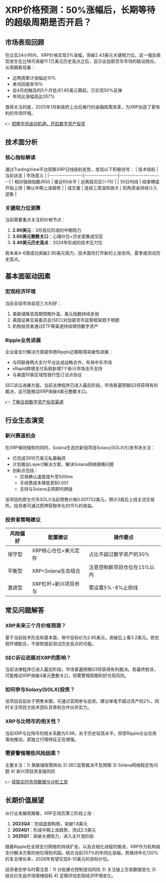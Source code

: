 # XRP价格预测：50%涨幅后，长期等待的超级周期是否开启？

## 市场表现回顾

在过去24小时内，XRP价格实现3%涨幅，突破2.43美元关键阻力位。这一强劲表现发生在比特币突破11.1万美元历史高点之后，显示出加密货币市场的联动效应。从周期表现看：
- 近两周累计涨幅达10%
- 单月回报率16%
- 自4月初触及的5个月低点1.65美元算起，已实现50%反弹
- 年同比涨幅高达357%

值得关注的是，2025年1月新政府上台后推行的金融政策改革，为XRP创造了更有利的市场环境。

👉 [把握市场波动机遇，开启数字资产投资](https://bit.ly/okx_welcome)

## 技术面分析

### 核心指标解读
通过TradingView平台观察XRP日线级别走势，发现以下积极信号：
| 技术指标        | 当前状态          | 市场意义               |
|-----------------|-----------------|----------------------|
| 相对强弱指数(RSI) | 接近60水平        | 远离超买区(>70)       |
| 30日均线        | 结束横盘开始上扬  | 确认中期上涨趋势       |
| 成交量          | 连续三周温和放大  | 机构资金持续介入迹象   |

### 关键阻力位测算
当前需要重点关注的价格节点：
1. **2.90美元**：3月高位形成的中期阻力
2. **3.00美元整数关口**：心理价位+历史密集成交区
3. **3.40美元历史高点**：2024年形成的技术压力位

若未来4-6周成功突破2.90美元阻力，技术面将打开新的上涨空间，夏季或测试历史高点。

## 基本面驱动因素

### 宏观经济环境
当前全球市场呈现三大利好：
1. 美联储降息周期预期升温，美元指数持续走弱
2. 美国证券交易委员会(SEC)对加密货币监管框架趋于明朗
3. 机构投资者通过ETF等渠道持续增持数字资产

### Ripple业务进展
企业级支付解决方案提供商Ripple近期取得突破性进展：
- 与阿联酋两大支付平台达成战略合作，布局中东市场
- xRapid跨境支付系统新增7个新兴市场法币支持
- 与美国10家区域性银行签订试点协议

SEC诉讼进展方面，当前法律程序已进入最后阶段，市场普遍预期Q3将获得有利裁决，这可能推动XRP突破4美元整数关口。

👉 [了解合规数字资产投资渠道](https://bit.ly/okx_welcome)

## 行业生态演变

### 新兴赛道机会
在XRP保持强势的同时，Solana生态的新锐项目Solaxy(SOLX)引发市场关注：
- 已完成3910万美元私募融资
- 计划推出Layer2解决方案，解决Solana网络拥堵问题
- 创新点包括：
  - 交易确认速度提升至500ms
  - 手续费成本降低至$0.001
  - 支持与Solana主网即时跨链

该项目的原生代币SOLX当前预售价格0.001732美元，预计3周后上线主流交易所。投资者可通过质押获取年化约15%的收益。

### 投资者策略建议
| 风险偏好 | 配置建议                  | 操作要点                  |
|----------|-------------------------|-------------------------|
| 保守型   | XRP核心仓位+美元定存      | 占比不超过数字资产的30%   |
| 平衡型   | XRP+Solana生态组合        | 注意控制新项目仓位在15%以内 |
| 激进型   | XRP杠杆+新兴项目参与      | 需设置5%-8%止损线         |

## 常见问题解答

### XRP未来三个月价格预测？
基于当前技术形态和基本面，保守目标价为2.85美元，突破后上看3.2美元。若宏观环境配合，不排除提前测试历史高点的可能。

### SEC诉讼进展对XRP的影响？
当前法律程序已进入最后阶段，市场普遍预期Q3将获得有利裁决。若最终胜诉，可能推动XRP突破4美元整数关口，但需警惕短期利好兑现风险。

### 如何参与Solaxy(SOLX)投资？
该项目目前处于预售末期，可通过官网参与投资。建议单笔不超过资产的2%，同时关注项目方技术团队背景和合作伙伴实力。

### XRP与比特币的相关性？
当前XRP与比特币的相关系数为0.68，处于历史较高水平。但受Ripple企业应用落地推动，其独立行情特征正在增强。

### 需要警惕哪些风险因素？
主要关注：1) 美联储政策转向 2) SEC监管裁决不及预期 3) Solana网络稳定性问题 4) 新兴项目资金链风险

👉 [获取实时市场数据与分析工具](https://bit.ly/okx_welcome)

## 长期价值展望

从行业发展周期看，XRP正经历第三阶段上涨：
1. **2023Q4**：完成底部构筑，突破1.8美元
2. **2024Q1**：形成中期上涨趋势，测试2.5美元
3. **2025Q1**：突破关键阻力，进入主升浪阶段

随着Ripple在全球支付网络的持续扩张，以及合规化进程的推进，XRP作为机构级支付解决方案的地位得到巩固。结合当前357%的年同比涨幅，若维持年化120%的复合增长率，2026年有望实现8-10美元的目标价位。

投资者在参与时需注意：1) 分批建仓控制波动风险 2) 关注链上交易数据变化 3) 结合衍生品市场情绪指标 4) 定期评估宏观经济环境变化。